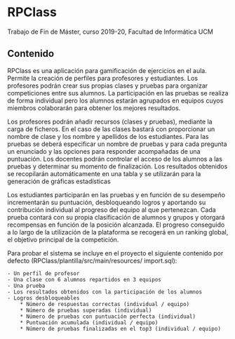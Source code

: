 # RPClass
Trabajo de Fin de Máster, curso 2019-20, Facultad de Informática UCM

## Contenido

RPClass es una aplicación para gamificación de ejercicios en el aula. Permite la creación de perfiles para profesores y estudiantes. Los profesores podrán crear sus propias clases y pruebas para organizar competiciones entre sus alumnos. La participación en las pruebas se realiza de forma individual pero los alumnos estarán agrupados en equipos cuyos miembros colaborarán para obtener los mejores resultados.

Los profesores podrán añadir recursos (clases y pruebas), mediante la carga de ficheros. En el caso de las clases bastará con proporcionar un nombre de clase y los nombre y apellidos de los estudiantes. Para las pruebas se deberá especificar un nombre de pruebas y para cada pregunta un enunciado y las opciones para responder acompañadas de una puntuación. Los docentes podrán controlar el acceso de los alumnos a las pruebas y determinar su momento de finalización. Los resultados obtenidos se recopilarán automáticamente en una tabla y se utilizarán para la generación de gráficas estadísticas 

Los estudiantes participarán en las pruebas y en función de su desempeño incrementarán su puntuación, desbloqueando logros y aportando su contribución individual al progreso del equipo al que pertenezcan. Cada prueba contará con su propia clasificación de alumnos y grupos y otorgará recompensas en función de la posición alcanzada. El progreso conseguido a lo largo de la utilización de la plataforma se recogerá en un ranking global, el objetivo principal de la competición.

Para probar el sistema se incluye en el proyecto el siguiente contenido por defecto (RPClass/plantilla/src/main/resources/
import.sql):

    - Un perfil de profesor
    - Una clase con 6 alumnos repartidos en 3 equipos
    - Una prueba
    - Los resultados obtenidos con la participación de los alumnos
    - Logros desbloqueables
        * Número de respuestas correctas (individual / equipo)
        * Número de pruebas superadas (individual)
        * Número de pruebas con puntuación perfecta (individual)
        * Puntuación acumulada (individual / equipo)
        * Número de pruebas finalizadas en el top3 (individual / equipo)
